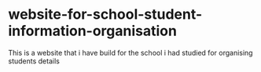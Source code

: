 # website-for-school-student-information-organisation
This is a website that i have build for the school i had studied for organising students details
